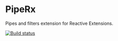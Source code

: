 # PipeRx
Pipes and filters extension for Reactive Extensions.

[![Build status](https://ci.appveyor.com/api/projects/status/tasdp9ewqn0radn3/branch/master?svg=true)](https://ci.appveyor.com/project/JonathanStarnes/piperx/branch/master)
